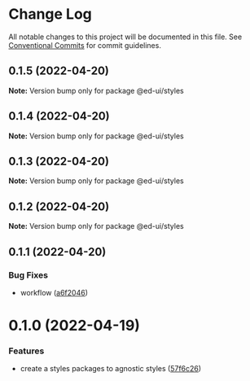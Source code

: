 # Change Log

All notable changes to this project will be documented in this file.
See [Conventional Commits](https://conventionalcommits.org) for commit guidelines.

## 0.1.5 (2022-04-20)

**Note:** Version bump only for package @ed-ui/styles





## 0.1.4 (2022-04-20)

**Note:** Version bump only for package @ed-ui/styles





## 0.1.3 (2022-04-20)

**Note:** Version bump only for package @ed-ui/styles





## 0.1.2 (2022-04-20)

**Note:** Version bump only for package @ed-ui/styles





## 0.1.1 (2022-04-20)


### Bug Fixes

* workflow ([a6f2046](https://github.com/estartando-devs/ed-ui/commit/a6f20466101f7445335f4845f76df9c9bcd68947))





# 0.1.0 (2022-04-19)


### Features

* create a styles packages to agnostic styles ([57f6c26](https://github.com/estartando-devs/ed-ui/commit/57f6c26b49993a98cc793b97c7fb4fec982b4c33))
